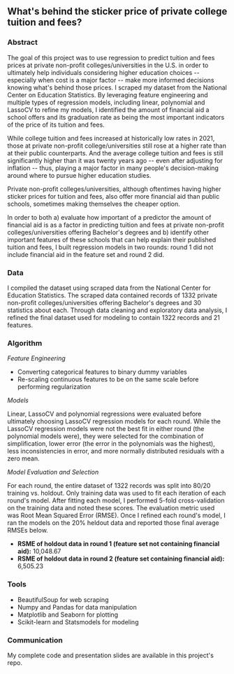 ## What's behind the sticker price of private college tuition and fees?

### Abstract

The goal of this project was to use regression to predict tuition and fees prices at private non-profit colleges/universities in the U.S. in order to ultimately help individuals considering higher education choices -- especially when cost is a major factor -- make more informed decisions knowing what's behind those prices. I scraped my dataset from the National Center on Education Statistics. By leveraging feature engineering and multiple types of regression models, including linear, polynomial and LassoCV to refine my models, I identified the amount of financial aid a school offers and its graduation rate as being the most important indicators of the price of its tuition and fees.

While college tuition and fees increased at historically low rates in 2021, those at private non-profit college/universities still rose at a higher rate than at their public counterparts. And the average college tuition and fees is still significantly higher than it was twenty years ago -- even after adjusting for inflation -- thus, playing a major factor in many people's decision-making around where to pursue higher education studies.

Private non-profit colleges/universities, although oftentimes having higher sticker prices for tuition and fees, also offer more financial aid than public schools, sometimes making themselves the cheaper option.

In order to both a) evaluate how important of a predictor the amount of financial aid is as a factor in predicting tuition and fees at private non-profit colleges/universities offering Bachelor's degrees and b) identify other important features of these schools that can help explain their published tuition and fees, I built regression models in two rounds: round 1 did not include financial aid in the feature set and round 2 did.

### Data

I compiled the dataset using scraped data from the National Center for Education Statistics. The scraped data contained records of 1332 private non-profit colleges/universities offering Bachelor's degrees and 30 statistics about each. Through data cleaning and exploratory data analysis, I refined the final dataset used for modeling to contain 1322 records and 21 features.

### Algorithm

*Feature Engineering*

- Converting categorical features to binary dummy variables
- Re-scaling continuous features to be on the same scale before performing regularization

*Models*

Linear, LassoCV and polynomial regressions were evaluated before ultimately choosing LassoCV regression models for each round. While the LassoCV regression models were not the best fit in either round (the polynomial models were), they were selected for the combination of simplification, lower error (the error in the polynomials was the highest), less inconsistencies in error, and more normally distributed residuals with a zero mean.

*Model Evaluation and Selection*

For each round, the entire dataset of 1322 records was split into 80/20 training vs. holdout. Only training data was used to fit each iteration of each round's model. After fitting each model, I performed 5-fold cross-validation on the training data and noted these scores. The evaluation metric used was Root Mean Squared Error (RMSE). Once I refined each round's model, I ran the models on the 20% heldout data and reported those final average RMSEs below.

- **RSME of holdout data in round 1 (feature set not containing financial aid):** 10,048.67
- **RSME of holdout data in round 2 (feature set containing financial aid):** 6,505.23

### Tools

- BeautifulSoup for web scraping
- Numpy and Pandas for data manipulation
- Matplotlib and Seaborn for plotting
- Scikit-learn and Statsmodels for modeling

### Communication

My complete code and presentation slides are available in this project's repo.
